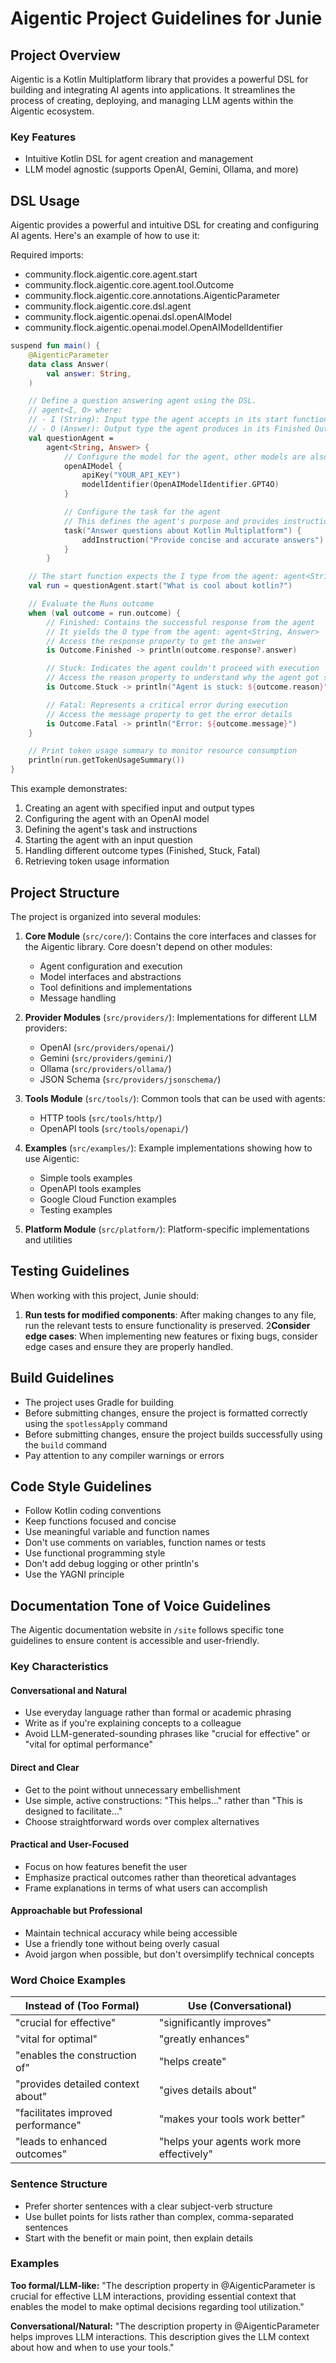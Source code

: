 # Aigentic Project Guidelines for Junie

## Project Overview
Aigentic is a Kotlin Multiplatform library that provides a powerful DSL for building and integrating AI agents into applications. It streamlines the process of creating, deploying, and managing LLM agents within the Aigentic ecosystem.

### Key Features
- Intuitive Kotlin DSL for agent creation and management
- LLM model agnostic (supports OpenAI, Gemini, Ollama, and more)

## DSL Usage
Aigentic provides a powerful and intuitive DSL for creating and configuring AI agents. Here's an example of how to use it:

Required imports:
- community.flock.aigentic.core.agent.start
- community.flock.aigentic.core.agent.tool.Outcome
- community.flock.aigentic.core.annotations.AigenticParameter
- community.flock.aigentic.core.dsl.agent
- community.flock.aigentic.openai.dsl.openAIModel
- community.flock.aigentic.openai.model.OpenAIModelIdentifier

```kotlin
suspend fun main() {
    @AigenticParameter
    data class Answer(
        val answer: String,
    )

    // Define a question answering agent using the DSL.
    // agent<I, O> where:
    // - I (String): Input type the agent accepts in its start function (user questions as strings)
    // - O (Answer): Output type the agent produces in its Finished Outcome (answer data)
    val questionAgent =
        agent<String, Answer> {
            // Configure the model for the agent, other models are also available
            openAIModel {
                apiKey("YOUR_API_KEY")
                modelIdentifier(OpenAIModelIdentifier.GPT4O)
            }

            // Configure the task for the agent
            // This defines the agent's purpose and provides instructions for its behavior
            task("Answer questions about Kotlin Multiplatform") {
                addInstruction("Provide concise and accurate answers")
            }
        }

    // The start function expects the I type from the agent: agent<String, Answer>
    val run = questionAgent.start("What is cool about kotlin?")

    // Evaluate the Runs outcome
    when (val outcome = run.outcome) {
        // Finished: Contains the successful response from the agent
        // It yields the O type from the agent: agent<String, Answer>
        // Access the response property to get the answer
        is Outcome.Finished -> println(outcome.response?.answer)

        // Stuck: Indicates the agent couldn't proceed with execution
        // Access the reason property to understand why the agent got stuck
        is Outcome.Stuck -> println("Agent is stuck: ${outcome.reason}")

        // Fatal: Represents a critical error during execution
        // Access the message property to get the error details
        is Outcome.Fatal -> println("Error: ${outcome.message}")
    }

    // Print token usage summary to monitor resource consumption
    println(run.getTokenUsageSummary())
}
```

This example demonstrates:
1. Creating an agent with specified input and output types
2. Configuring the agent with an OpenAI model
3. Defining the agent's task and instructions
4. Starting the agent with an input question
5. Handling different outcome types (Finished, Stuck, Fatal)
6. Retrieving token usage information

## Project Structure
The project is organized into several modules:

1. **Core Module** (`src/core/`): Contains the core interfaces and classes for the Aigentic library. Core doesn't depend on other modules:
   - Agent configuration and execution
   - Model interfaces and abstractions
   - Tool definitions and implementations
   - Message handling

2. **Provider Modules** (`src/providers/`): Implementations for different LLM providers:
   - OpenAI (`src/providers/openai/`)
   - Gemini (`src/providers/gemini/`)
   - Ollama (`src/providers/ollama/`)
   - JSON Schema (`src/providers/jsonschema/`)

3. **Tools Module** (`src/tools/`): Common tools that can be used with agents:
   - HTTP tools (`src/tools/http/`)
   - OpenAPI tools (`src/tools/openapi/`)

4. **Examples** (`src/examples/`): Example implementations showing how to use Aigentic:
   - Simple tools examples
   - OpenAPI tools examples
   - Google Cloud Function examples
   - Testing examples

5. **Platform Module** (`src/platform/`): Platform-specific implementations and utilities

## Testing Guidelines
When working with this project, Junie should:

1. **Run tests for modified components**: After making changes to any file, run the relevant tests to ensure functionality is preserved.
2**Consider edge cases**: When implementing new features or fixing bugs, consider edge cases and ensure they are properly handled.

## Build Guidelines
- The project uses Gradle for building
- Before submitting changes, ensure the project is formatted correctly using the `spotlessApply` command
- Before submitting changes, ensure the project builds successfully using the `build` command
- Pay attention to any compiler warnings or errors

## Code Style Guidelines
- Follow Kotlin coding conventions
- Keep functions focused and concise
- Use meaningful variable and function names
- Don't use comments on variables, function names or tests
- Use functional programming style
- Don't add debug logging or other println's
- Use the YAGNI principle

## Documentation Tone of Voice Guidelines
The Aigentic documentation website in `/site` follows specific tone guidelines to ensure content is accessible and user-friendly.

### Key Characteristics

#### Conversational and Natural
- Use everyday language rather than formal or academic phrasing
- Write as if you're explaining concepts to a colleague
- Avoid LLM-generated-sounding phrases like "crucial for effective" or "vital for optimal performance"

#### Direct and Clear
- Get to the point without unnecessary embellishment
- Use simple, active constructions: "This helps..." rather than "This is designed to facilitate..."
- Choose straightforward words over complex alternatives

#### Practical and User-Focused
- Focus on how features benefit the user
- Emphasize practical outcomes rather than theoretical advantages
- Frame explanations in terms of what users can accomplish

#### Approachable but Professional
- Maintain technical accuracy while being accessible
- Use a friendly tone without being overly casual
- Avoid jargon when possible, but don't oversimplify technical concepts

### Word Choice Examples

| Instead of (Too Formal) | Use (Conversational) |
|-------------------------|----------------------|
| "crucial for effective" | "significantly improves" |
| "vital for optimal" | "greatly enhances" |
| "enables the construction of" | "helps create" |
| "provides detailed context about" | "gives details about" |
| "facilitates improved performance" | "makes your tools work better" |
| "leads to enhanced outcomes" | "helps your agents work more effectively" |

### Sentence Structure
- Prefer shorter sentences with a clear subject-verb structure
- Use bullet points for lists rather than complex, comma-separated sentences
- Start with the benefit or main point, then explain details

### Examples

**Too formal/LLM-like:**
"The description property in @AigenticParameter is crucial for effective LLM interactions, providing essential context that enables the model to make optimal decisions regarding tool utilization."

**Conversational/Natural:**
"The description property in @AigenticParameter helps improves LLM interactions. This description gives the LLM context about how and when to use your tools."
